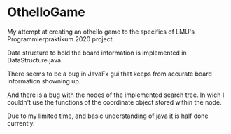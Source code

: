 # OthelloGame
 
My attempt at creating an othello game to the specifics of LMU's Programmierpraktikum 2020 project.

Data structure to hold the board information is implemented in DataStructure.java.

There seems to be a bug in JavaFx gui that keeps from accurate board information showning up.

And there is a bug with the nodes of the implemented search tree. In wich I couldn't use the functions of the coordinate object stored within the node.

Due to my limited time, and basic understanding of java it is half done currently.
